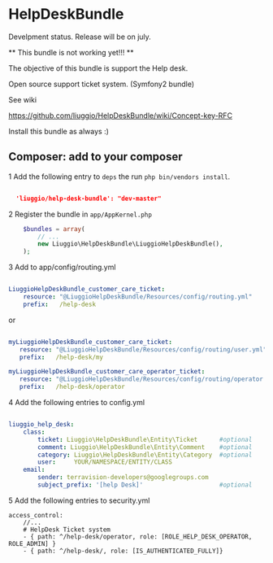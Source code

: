 HelpDeskBundle
==========================

Develpment status. Release will be on july.


** This bundle is not working yet!!! **


The objective of this bundle is support the Help desk.

Open source support ticket system. (Symfony2 bundle)


See wiki

https://github.com/liuggio/HelpDeskBundle/wiki/Concept-key-RFC



Install this bundle as always :)


## Composer: add to your composer

1 Add the following entry to ``deps`` the run ``php bin/vendors install``.

``` json

  'liuggio/help-desk-bundle': "dev-master"

```

2 Register the bundle in ``app/AppKernel.php``

``` php
    $bundles = array(
        // ...
        new Liuggio\HelpDeskBundle\LiuggioHelpDeskBundle(),
    );
```


3  Add to app/config/routing.yml

 ``` yaml

 LiuggioHelpDeskBundle_customer_care_ticket:
     resource: "@LiuggioHelpDeskBundle/Resources/config/routing.yml"
     prefix:   /help-desk

 ```

or

 ``` yaml

myLiuggioHelpDeskBundle_customer_care_ticket:
    resource: "@LiuggioHelpDeskBundle/Resources/config/routing/user.yml"
    prefix:   /help-desk/my

myLiuggioHelpDeskBundle_customer_care_operator_ticket:
    resource: "@LiuggioHelpDeskBundle/Resources/config/routing/operator.yml"
    prefix:   /help-desk/operator


```


4 Add the following entries to config.yml
``` yaml

liuggio_help_desk:
    class:
        ticket: Liuggio\HelpDeskBundle\Entity\Ticket      #optional
        comment: Liuggio\HelpDeskBundle\Entity\Comment    #optional
        category: Liuggio\HelpDeskBundle\Entity\Category  #optional
        user:     YOUR/NAMESPACE/ENTITY/CLASS
    email:
        sender: terravision-developers@googlegroups.com
        subject_prefix: '[help Desk]'                     #optional

```


5 Add the following entries to security.yml

    access_control:
        //...
        # HelpDesk Ticket system
        - { path: ^/help-desk/operator, role: [ROLE_HELP_DESK_OPERATOR, ROLE_ADMIN] }
        - { path: ^/help-desk/, role: [IS_AUTHENTICATED_FULLY]}

